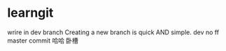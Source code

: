# learngit
wrire in dev branch
Creating a new branch is quick AND simple.
dev no ff
master commit
哈哈
卧槽
